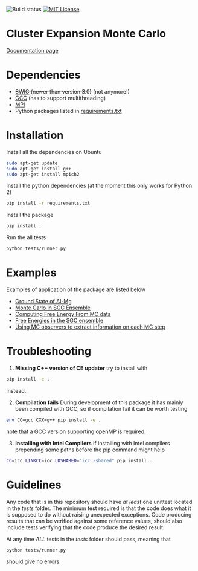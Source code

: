 ![Build status](https://travis-ci.org/davidkleiven/CEMC.svg?branch=master)
[![MIT License](https://img.shields.io/github/license/mashape/apistatus.svg?maxAge=2592000)](LICENSE)
# Cluster Expansion Monte Carlo

[Documentation page](http://folk.ntnu.no/davidkl/CEMC/index.html)

# Dependencies
* ~~[SWIG](http://www.swig.org/) (newer than version 3.0)~~ (not anymore!)
* [GCC](https://gcc.gnu.org/) (has to support multithreading)
* [MPI](https://www.mpich.org/)
* Python packages listed in [requirements.txt](requirements.txt)

# Installation
Install all the dependencies on Ubuntu
```bash
sudo apt-get update
sudo apt-get install g++
sudo apt-get install mpich2
```

Install the python dependencies (at the moment this only works for Python 2)
```bash
pip install -r requirements.txt
```

Install the package
```bash
pip install .
```

Run the all tests
```bash
python tests/runner.py
```

# Examples
Examples of application of the package are listed below

* [Ground State of Al-Mg](examples/ex_ground_state.py)
* [Monte Carlo in SGC Ensemble](examples/ex_sgc_montecarlo.py)
* [Computing Free Energy From MC data](examples/ex_free_energy_calculations.py)
* [Free Energies in the SGC ensemble](examples/ex_free_energy_sgc.py)
* [Using MC observers to extract information on each MC step](examples/ex_using_mc_observers.py)

# Troubleshooting
1. **Missing C++ version of CE updater** try to install with
```bash
pip install -e .
```
instead.

2. **Compilation fails**
During development of this package it has mainly been compiled with GCC,
so if compilation fail it can be worth testing
```bash
env CC=gcc CXX=g++ pip install -e .
```
note that a GCC version supporting openMP is required.

3. **Installing with Intel Compilers**
If installing with Intel compilers prepending some paths before the pip command 
might help
```bash
CC=icc LINKCC=icc LDSHARED="icc -shared" pip install .
```

# Guidelines
Any code that is in this repository should have *at least* one unittest
located in the *tests* folder. The minimum test required is that the
code does what it is supposed to do without raising unexpected exceptions.
Code producing results that can be verified against some reference values,
should also include tests verifying that the code produce the desired result.

At any time *ALL* tests in the *tests* folder should pass, meaning that
```bash
python tests/runner.py
```
should give no errors.
